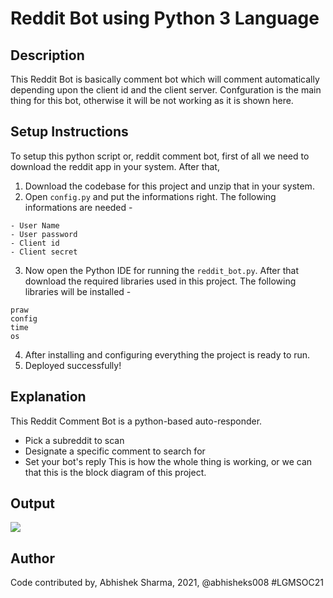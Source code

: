 # Reddit Bot using Python 3 Language

## Description
This Reddit Bot is basically comment bot which will comment automatically depending upon the client id and the client server. Confguration is the main thing for this bot, otherwise it will be not working as it is shown here.

## Setup Instructions
To setup this python script or, reddit comment bot, first of all we need to download the reddit app in your system.
After that,
1. Download the codebase for this project and unzip that in your system.
2. Open `config.py` and put the informations right. The following informations are needed - 
```
- User Name
- User password
- Client id 
- Client secret
```
3. Now open the Python IDE for running the `reddit_bot.py`. After that download the required libraries used in this project. The following libraries will be installed -
```
praw
config
time
os
```
4. After installing and configuring everything the project is ready to run.
5. Deployed successfully!

## Explanation
This Reddit Comment Bot is a python-based auto-responder.
- Pick a subreddit to scan
- Designate a specific comment to search for
- Set your bot's reply
This is how the whole thing is working, or we can that this is the block diagram of this project.

## Output
<img src = "https://i.imgur.com/BaCQY07.png">

## Author
Code contributed by, Abhishek Sharma, 2021, @abhisheks008 #LGMSOC21
